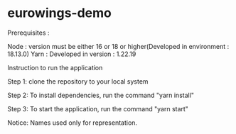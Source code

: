 # eurowings-demo

Prerequisites : 

Node : version must be either 16 or 18 or higher(Developed in environment : 18.13.0)
Yarn : Developed in version : 1.22.19

Instruction to run the application

Step 1: clone the repository to your local system

Step 2: To install dependencies, run the command "yarn install"

Step 3: To start the application, run the command "yarn start"

Notice: Names used only for representation.